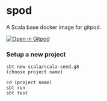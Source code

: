 # spod

A Scala base docker image for gitpod.

[![Open in Gitpod](https://gitpod.io/button/open-in-gitpod.svg)](https://gitpod.io/#https://github.com/tailuge/spod)

### Setup a new project

```
sbt new scala/scala-seed.g8
(choose project name)

cd (project name)
sbt run
sbt test
```

